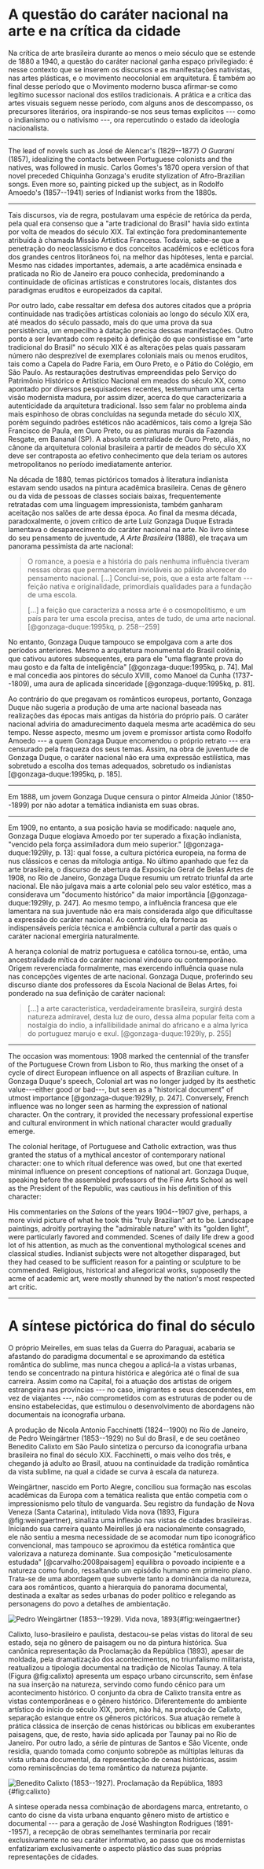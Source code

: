 A questão do caráter nacional na arte e na crítica da cidade
============================================================

Na crítica de arte brasileira durante ao menos o meio século que se
estende de 1880 a 1940, a questão do caráter nacional ganha espaço
privilegiado: é nesse contexto que se inserem os discursos e as
manifestações nativistas, nas artes plásticas, e o movimento
neocolonial em arquitetura. É também ao final desse período que o
Movimento moderno busca afirmar-se como legítimo sucessor nacional dos
estilos tradicionais. A prática e a crítica das artes visuais seguem
nesse período, com alguns anos de descompasso, os precursores
literários, ora inspirando-se nos seus temas
explícitos --- como o indianismo ou o nativismo ---, ora repercutindo
o estado da ideologia nacionalista.

* * * * * * * * *

The lead of novels such as José de Alencar's (1829--1877) *O Guarani*
(1857), idealizing the contacts between Portuguese colonists and the
natives, was followed in music.
Carlos Gomes's 1870 opera version of that novel preceded Chiquinha
Gonzaga's erudite stylization of Afro-Brazilian songs. Even more so,
painting picked up the subject, as in Rodolfo Amoedo's (1857--1941)
series of Indianist works from the 1880s.

* * * * * * * * *

Tais discursos, via de regra, postulavam uma espécie de retórica da
perda, pela qual era consenso que a "arte tradicional do Brasil" havia
sido extinta por volta de meados do século XIX. Tal extinção fora
predominantemente atribuída à chamada Missão Artística Francesa.
Todavia, sabe-se que a penetração do neoclassicismo e dos conceitos
acadêmicos e ecléticos fora dos grandes centros litorâneos foi, na
melhor das hipóteses, lenta e parcial.
Mesmo nas cidades importantes, ademais, a arte acadêmica ensinada e
praticada no Rio de Janeiro era pouco conhecida, predominando a
continuidade de oficinas artísticas e construtores locais, distantes
dos paradigmas eruditos e europeizados da capital.

Por outro lado, cabe ressaltar em defesa dos autores citados que a
própria continuidade nas tradições artísticas coloniais ao longo do
século XIX era, até meados do século passado, mais do que uma prova
da sua persistência, um empecilho à datação precisa dessas
manifestações.
Outro ponto a ser levantado com respeito à definição do que
consistisse em "arte tradicional do Brasil" no século XIX é as
alterações pelas quais passaram número não desprezível de exemplares
coloniais mais ou menos eruditos, tais como a Capela do Padre Faria,
em Ouro Preto, e o Pátio do Colégio, em São Paulo.
As restaurações destrutivas empreendidas pelo Serviço do Patrimônio
Histórico e Artístico Nacional em meados do século XX, como apontado
por diversos pesquisadores recentes, testemunham uma certa visão
modernista madura, por assim dizer, acerca do que caracterizaria a
autenticidade da arquitetura tradicional.
Isso sem falar no problema ainda mais espinhoso de obras concluídas na
segunda metade do século XIX, porém seguindo padrões estéticos não
acadêmicos, tais como a Igreja São Francisco de Paula, em Ouro Preto,
ou as pinturas murais da Fazenda Resgate, em Bananal (SP).
A absoluta centralidade de Ouro Preto, aliás, no cânone da arquitetura
colonial brasileira a partir de meados do século XX deve ser
contraposta ao efetivo conhecimento que dela teriam os autores
metropolitanos no período imediatamente anterior.

Na década de 1880, temas pictóricos tomados à literatura indianista
estavam sendo usados na pintura acadêmica brasileira.
Cenas de gênero ou da vida de pessoas de classes sociais baixas,
frequentemente retratadas com uma linguagem impressionista, também
ganharam aceitação nos salões de arte dessa época.
Ao final da mesma década, paradoxalmente, o jovem crítico de arte Luiz
Gonzaga Duque Estrada lamentava o desaparecimento do caráter nacional
na arte.
No livro síntese do seu pensamento de juventude, *A Arte Brasileira*
(1888), ele traçava um panorama pessimista da arte nacional:

> O romance, a poesia e a história do país nenhuma influência tiveram
> nessas obras que permaneceram invioláveis ao pálido alvorecer do
> pensamento nacional. [...] Conclui-se, pois, que a esta arte faltam
> --- feição nativa e originalidade, primordiais qualidades para a
> fundação de uma escola.
>
> [...] a feição que caracteriza a nossa arte é o cosmopolitismo, e um
> país para ter uma escola precisa, antes de tudo, de uma arte
> nacional. [@gonzaga-duque:1995kq, p. 258--259]

No entanto, Gonzaga Duque tampouco se empolgava com a arte dos
períodos anteriores.
Mesmo a arquitetura monumental do Brasil colônia, que cativou autores
subsequentes, era para ele "uma flagrante prova do mau gosto e da
falta de inteligência" [@gonzaga-duque:1995kq, p. 74].
Mal e mal concedia aos pintores do século XVIII, como Manoel da Cunha
(1737--1809), uma aura de aplicada sinceridade [@gonzaga-duque:1995kq,
p. 81].

Ao contrário do que pregavam os românticos europeus, portanto, Gonzaga
Duque não sugeria a produção de uma arte nacional baseada nas
realizações das épocas mais antigas da história do próprio país.
O caráter nacional adviria do amadurecimento daquela mesma arte
acadêmica do seu tempo.
Nesse aspecto, mesmo um jovem e promissor artista como Rodolfo Amoedo
--- a quem Gonzaga Duque encomendou o próprio retrato --- era
censurado pela fraqueza dos seus temas.
Assim, na obra de juventude de Gonzaga Duque, o caráter nacional não
era uma expressão estilística, mas sobretudo a escolha dos temas
adequados, sobretudo os indianistas [@gonzaga-duque:1995kq, p. 185].

* * *

Em 1888, um jovem Gonzaga Duque censura o pintor Almeida Júnior
(1850--1899) por não adotar a temática indianista em suas obras.

* * *

Em 1909, no entanto, a sua posição havia se modificado:
naquele ano, Gonzaga Duque elogiava Amoedo por ter superado a fixação
indianista, "vencido pela força assimiladora dum meio superior."
[@gonzaga-duque:1929ly, p. 13]:
qual fosse, a cultura pictórica europeia, na forma de nus clássicos e
cenas da mitologia antiga.
No último apanhado que fez da arte brasileira, o discurso de abertura
da Exposição Geral de Belas Artes de 1908, no Rio de Janeiro, Gonzaga
Duque resumiu um retrato triunfal da arte nacional.
Ele não julgava mais a arte colonial pelo seu valor estético, mas a
considerava um "documento histórico" da maior importância
[@gonzaga-duque:1929ly, p. 247].
Ao mesmo tempo, a influência francesa que ele lamentara na sua
juventude não era mais considerada algo que dificultasse a expressão
do caráter nacional.
Ao contrário, ela fornecia as indispensáveis perícia técnica e
ambiência cultural a partir das quais o caráter nacional emergiria
naturalmente.

A herança colonial de matriz portuguesa e católica tornou-se, então,
uma ancestralidade mítica do caráter nacional vindouro ou
contemporâneo.
Origem reverenciada formalmente, mas exercendo influência quase nula
nas concepções vigentes de arte nacional.
Gonzaga Duque, proferindo seu discurso diante dos professores da
Escola Nacional de Belas Artes, foi ponderado na sua definição de
caráter nacional:

> [...] a arte caracteristica, verdadeiramente brasileira, surgirá
> desta natureza admiravel, desta luz de ouro, dessa alma popular
> feita com a nostalgia do indio, a infallibilidade animal do africano
> e a alma lyrica do portuguez marujo e exul. [@gonzaga-duque:1929ly,
> p. 255]

* * * * * * * * *

The occasion was momentous: 1908 marked the centennial of the transfer
of the Portuguese Crown from Lisbon to Rio, thus marking the onset of
a cycle of direct European influence on all aspects of Brazilian
culture. In Gonzaga Duque's speech, Colonial art was no longer judged
by its aesthetic value---either good or bad---, but seen as a
"historical document" of utmost importance [@gonzaga-duque:1929ly, p.
247]. Conversely, French influence was no longer seen as harming the
expression of national character. 
On the contrary, it provided the necessary professional expertise and
cultural environment in which national character would gradually
emerge.

The colonial heritage, of Portuguese and Catholic extraction, was thus
granted the status of a mythical ancestor of contemporary national
character: one to which ritual deference was owed, but one that
exerted minimal influence on present conceptions of national art.
Gonzaga Duque, speaking before the assembled professors of the Fine
Arts School as well as the President of the Republic, was cautious in
his definition of this character:

His commentaries on the *Salons* of the years 1904--1907 give,
perhaps, a more vivid picture of what he took this "truly Brazilian"
art to be. Landscape paintings, adroitly portraying the "admirable
nature" with its "golden light", were particularly favored and
commended. Scenes of daily life drew a good lot of his attention, as
much as the conventional mythological scenes and classical studies.
Indianist subjects were not altogether disparaged, but they had ceased
to be sufficient reason for a painting or sculpture to be commended.
Religious, historical and allegorical works, supposedly the acme of
academic art, were mostly shunned by the nation's most respected art
critic.

* * * * * * * * *


A síntese pictórica do final do século
======================================

O próprio Meirelles, em suas telas da Guerra do Paraguai,
acabaria se afastando do paradigma documental e se aproximando
da estética romântica do sublime, mas nunca chegou a aplicá-la
a vistas urbanas, tendo se concentrado na pintura histórica
e alegórica até o final de sua carreira. 
Assim como na Capital, foi a atuação dos artistas
de origem estrangeira nas províncias
--- no caso, imigrantes e seus descendentes, em vez de
viajantes ---, não comprometidos com as estruturas de poder
ou de ensino estabelecidas, que estimulou o desenvolvimento
de abordagens não documentais na iconografia urbana.

A produção de Nicola Antonio Facchinetti (1824--1900)
no Rio de Janeiro, de
Pedro Weingärtner (1853--1929) no Sul do Brasil, e
de seu coetâneo Benedito Calixto em São Paulo
sintetiza o percurso da iconografia urbana brasileira
no final do século XIX. 
Facchinetti, o mais velho dos três, e chegando já adulto
ao Brasil, atuou na continuidade da tradição romântica
da vista sublime, na qual a cidade se curva à
escala da natureza.

Weingärtner, nascido em Porto Alegre, conciliou sua
formação nas escolas acadêmicas da Europa com a temática realista
que então competia com o impressionismo pelo título de vanguarda.
Seu registro da fundação de Nova Veneza (Santa Catarina),
intitulado Vida nova (1893, Figura @fig:weingaertner),
sinaliza uma inflexão nas vistas de cidades brasileiras. 
Iniciando sua carreira quanto Meirelles já era
nacionalmente consagrado, ele não sentiu a mesma necessidade
de se acomodar num tipo iconográfico convencional,
mas tampouco se aproximou da estética romântica que valorizava
a natureza dominante.
Sua composição "meticulosamente estudada" [@carvalho:2008paisagem]
equilibra o povoado incipiente e a natureza como fundo,
ressaltando um episódio humano em primeiro plano.
Trata-se de uma abordagem que subverte tanto a dominância
da natureza, cara aos românticos, quanto a hierarquia
do panorama documental, destinada a exaltar as sedes urbanas
do poder político e relegando as personagens do povo
a detalhes de ambientação. 

![Pedro Weingärtner (1853--1929). Vida nova, 1893
 ](fig/Pedro_Weingaertner_-_Vida_nova_-_1893.jpeg){#fig:weingaertner}

Calixto, luso-brasileiro e paulista, destacou-se pelas vistas
do litoral de seu estado, seja no gênero de paisagem ou no da
pintura histórica.
Sua canônica representação da Proclamação da República (1893),
apesar de moldada, pela dramatização dos acontecimentos,
no triunfalismo militarista,
reatualizou a tipologia documental na tradição de Nicolas Taunay.
A tela (Figura @fig:calixto) apresenta um espaço urbano circunscrito,
sem ênfase na sua inserção na natureza, servindo como fundo cênico
para um acontecimento histórico. 
O conjunto da obra de Calixto transita entre as vistas contemporâneas
e o gênero histórico.
Diferentemente do ambiente artístico do início do século XIX,
porém, não há, na produção de Calixto, separação estanque entre
os gêneros pictóricos.
Sua atuação remete à prática clássica de inserção de cenas
históricas ou bíblicas em exuberantes paisagens, que, de resto,
havia sido aplicada por Taunay pai no Rio de Janeiro.
Por outro lado, a série de pinturas de Santos e São Vicente,
onde residia, quando tomada como conjunto sobrepõe
as múltiplas leituras da vista urbana documental,
da representação de cenas históricas, assim como reminiscências
do tema romântico da natureza pujante.

![Benedito Calixto (1853--1927). Proclamação da República, 1893
 ](fig/Proclamacao_da_Republica_by_Benedito_Calixto_1893.jpeg){#fig:calixto}

A síntese operada nessa combinação de abordagens marca,
entretanto, o canto do cisne da vista urbana enquanto
gênero misto de artístico e documental ---
para a geração de José Washington Rodrigues (1891--1957),
a recepção de obras semelhantes terminaria por recair
exclusivamente no seu caráter informativo,
ao passo que os modernistas enfatizariam exclusivamente
o aspecto plástico das suas próprias representações de cidades.


